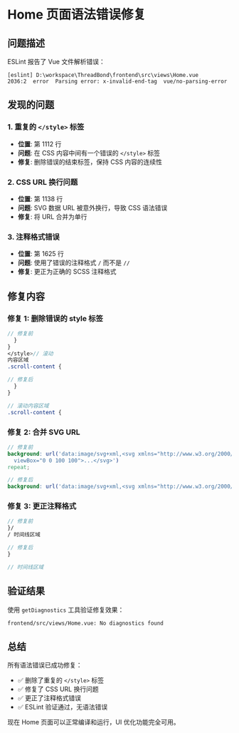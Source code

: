 # Home 页面语法错误修复

## 问题描述

ESLint 报告了 Vue 文件解析错误：
```
[eslint] D:\workspace\ThreadBond\frontend\src\views\Home.vue
2036:2  error  Parsing error: x-invalid-end-tag  vue/no-parsing-error
```

## 发现的问题

### 1. 重复的 `</style>` 标签
- **位置**: 第 1112 行
- **问题**: 在 CSS 内容中间有一个错误的 `</style>` 标签
- **修复**: 删除错误的结束标签，保持 CSS 内容的连续性

### 2. CSS URL 换行问题
- **位置**: 第 1138 行
- **问题**: SVG 数据 URL 被意外换行，导致 CSS 语法错误
- **修复**: 将 URL 合并为单行

### 3. 注释格式错误
- **位置**: 第 1625 行
- **问题**: 使用了错误的注释格式 `/` 而不是 `//`
- **修复**: 更正为正确的 SCSS 注释格式

## 修复内容

### 修复 1: 删除错误的 style 标签
```scss
// 修复前
  }
}
</style>// 滚动
内容区域
.scroll-content {

// 修复后
  }
}

// 滚动内容区域
.scroll-content {
```

### 修复 2: 合并 SVG URL
```scss
// 修复前
background: url('data:image/svg+xml,<svg xmlns="http://www.w3.org/2000/svg"
  viewBox="0 0 100 100">...</svg>')
repeat;

// 修复后
background: url('data:image/svg+xml,<svg xmlns="http://www.w3.org/2000/svg" viewBox="0 0 100 100">...</svg>') repeat;
```

### 修复 3: 更正注释格式
```scss
// 修复前
}/
/ 时间线区域

// 修复后
}

// 时间线区域
```

## 验证结果

使用 `getDiagnostics` 工具验证修复效果：
```
frontend/src/views/Home.vue: No diagnostics found
```

## 总结

所有语法错误已成功修复：
- ✅ 删除了重复的 `</style>` 标签
- ✅ 修复了 CSS URL 换行问题
- ✅ 更正了注释格式错误
- ✅ ESLint 验证通过，无语法错误

现在 Home 页面可以正常编译和运行，UI 优化功能完全可用。